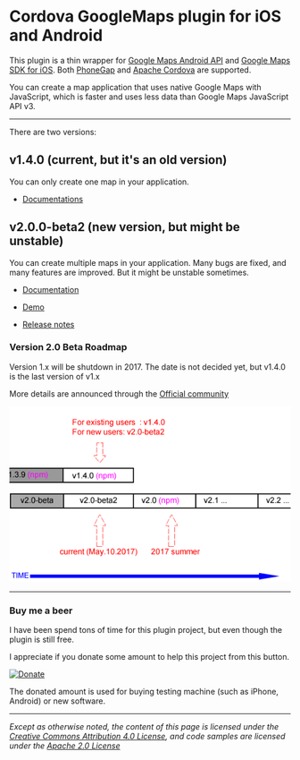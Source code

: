 Cordova GoogleMaps plugin for iOS and Android
==========================
This plugin is a thin wrapper for [Google Maps Android API](https://developers.google.com/maps/documentation/android/) and [Google Maps SDK for iOS](https://developers.google.com/maps/documentation/ios/).
Both [PhoneGap](http://phonegap.com/) and [Apache Cordova](http://cordova.apache.org/) are supported.

You can create a map application that uses native Google Maps with JavaScript, which is faster and uses less data than Google Maps JavaScript API v3.

----

There are two versions:

## v1.4.0 (current, but it's an old version)

You can only create one map in your application.

- [Documentations](./v1.4.0/README.md)


## v2.0.0-beta2 (new version, but might be unstable)

You can create multiple maps in your application.
Many bugs are fixed, and many features are improved.
But it might be unstable sometimes.

- [Documentation](./v2.0.0/README.md)

- [Demo](https://github.com/mapsplugin/v2.0-demo)

- [Release notes](./v2.0.0/ReleaseNotes/v2.0-beta2/README.md)

### Version 2.0 Beta Roadmap

Version 1.x will be shutdown in 2017.
The date is not decided yet, but v1.4.0 is the last version of v1.x

More details are announced through the [Official community](https://plus.google.com/u/0/communities/117427728522929652853)

![](https://github.com/mapsplugin/cordova-plugin-googlemaps/blob/master/roadmap.png?raw=true)

-----

### Buy me a beer

I have been spend tons of time for this plugin project, but even though the plugin is still free.

I appreciate if you donate some amount to help this project from this button.

[![Donate](https://img.shields.io/badge/Donate-PayPal-green.svg)](https://www.paypal.com/cgi-bin/webscr?cmd=_donations&business=SQPLZJ672HJ9N&lc=US&item_name=cordova%2dgooglemaps%2dplugin&currency_code=USD&bn=PP%2dDonationsBF%3abtn_donate_SM%2egif%3aNonHosted)

The donated amount is used for buying testing machine (such as iPhone, Android) or new software.

----

*Except as otherwise noted, the content of this page is licensed under the [Creative Commons Attribution 4.0 License](LICENSES/CC-BY-4.0.md), and code samples are licensed under the [Apache 2.0 License](LICENSES/APACH-BY-2.0.md)*

